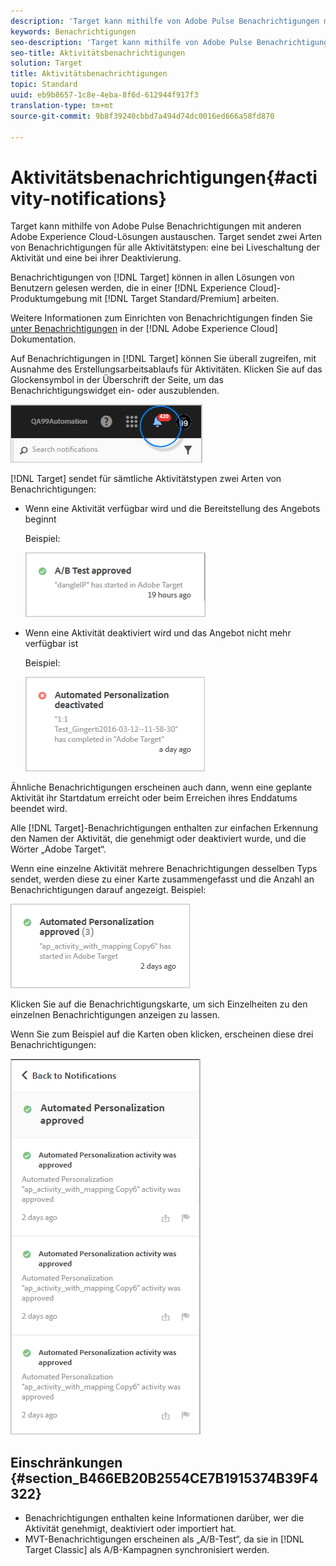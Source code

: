 ```yaml
---
description: 'Target kann mithilfe von Adobe Pulse Benachrichtigungen mit anderen Adobe Experience Cloud-Lösungen austauschen. Target sendet zwei Arten von Benachrichtigungen für alle Aktivitätstypen: eine bei Liveschaltung der Aktivität und eine bei ihrer Deaktivierung.'
keywords: Benachrichtigungen
seo-description: 'Target kann mithilfe von Adobe Pulse Benachrichtigungen mit anderen Adobe Experience Cloud-Lösungen austauschen. Target sendet zwei Arten von Benachrichtigungen für alle Aktivitätstypen: eine bei Liveschaltung der Aktivität und eine bei ihrer Deaktivierung.'
seo-title: Aktivitätsbenachrichtigungen
solution: Target
title: Aktivitätsbenachrichtigungen
topic: Standard
uuid: eb9b8657-1c8e-4eba-8f6d-612944f917f3
translation-type: tm+mt
source-git-commit: 9b8f39240cbbd7a494d74dc0016ed666a58fd870

---
```



# Aktivitätsbenachrichtigungen{#activity-notifications}

Target kann mithilfe von Adobe Pulse Benachrichtigungen mit anderen Adobe Experience Cloud-Lösungen austauschen. Target sendet zwei Arten von Benachrichtigungen für alle Aktivitätstypen: eine bei Liveschaltung der Aktivität und eine bei ihrer Deaktivierung.

Benachrichtigungen von [!DNL Target] können in allen Lösungen von Benutzern gelesen werden, die in einer [!DNL Experience Cloud]-Produktumgebung mit [!DNL Target Standard/Premium] arbeiten.

Weitere Informationen zum Einrichten von Benachrichtigungen finden Sie [unter Benachrichtigungen](https://marketing.adobe.com/resources/help/en_US/mcloud/notifications.html) in der [!DNL Adobe Experience Cloud] Dokumentation.

Auf Benachrichtigungen in [!DNL Target] können Sie überall zugreifen, mit Ausnahme des Erstellungsarbeitsablaufs für Aktivitäten. Klicken Sie auf das Glockensymbol in der Überschrift der Seite, um das Benachrichtigungswidget ein- oder auszublenden.

![](assets/notifications-shell.png)

[!DNL Target] sendet für sämtliche Aktivitätstypen zwei Arten von Benachrichtigungen:

* Wenn eine Aktivität verfügbar wird und die Bereitstellung des Angebots beginnt

   Beispiel:

   ![](assets/notif_app.png)

* Wenn eine Aktivität deaktiviert wird und das Angebot nicht mehr verfügbar ist

   Beispiel:

   ![](assets/notif-deact.png)

Ähnliche Benachrichtigungen erscheinen auch dann, wenn eine geplante Aktivität ihr Startdatum erreicht oder beim Erreichen ihres Enddatums beendet wird.

Alle [!DNL Target]-Benachrichtigungen enthalten zur einfachen Erkennung den Namen der Aktivität, die genehmigt oder deaktiviert wurde, und die Wörter „Adobe Target“.

Wenn eine einzelne Aktivität mehrere Benachrichtigungen desselben Typs sendet, werden diese zu einer Karte zusammengefasst und die Anzahl an Benachrichtigungen darauf angezeigt. Beispiel:

![](assets/notif-multi.png)

Klicken Sie auf die Benachrichtigungskarte, um sich Einzelheiten zu den einzelnen Benachrichtigungen anzeigen zu lassen.

Wenn Sie zum Beispiel auf die Karten oben klicken, erscheinen diese drei Benachrichtigungen:

![](assets/notif-multi-open.png)

## Einschränkungen {#section_B466EB20B2554CE7B1915374B39F4322}

* Benachrichtigungen enthalten keine Informationen darüber, wer die Aktivität genehmigt, deaktiviert oder importiert hat.
* MVT-Benachrichtigungen erscheinen als „A/B-Test“, da sie in [!DNL Target Classic] als A/B-Kampagnen synchronisiert werden.

